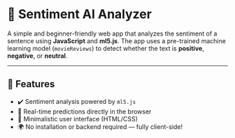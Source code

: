 # 🧠 Sentiment AI Analyzer

A simple and beginner-friendly web app that analyzes the sentiment of a sentence using **JavaScript** and **ml5.js**. The app uses a pre-trained machine learning model (`movieReviews`) to detect whether the text is **positive**, **negative**, or **neutral**.

---

## 🚀 Features

- ✔️ Sentiment analysis powered by `ml5.js`
- 🧪 Real-time predictions directly in the browser
- 🎨 Minimalistic user interface (HTML/CSS)
- 🌍 No installation or backend required — fully client-side!
